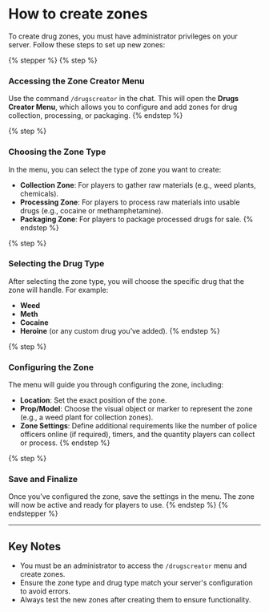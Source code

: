 # How to create zones

To create drug zones, you must have administrator privileges on your server. Follow these steps to set up new zones:

{% stepper %}
{% step %}
### **Accessing the Zone Creator Menu**

Use the command `/drugscreator` in the chat. This will open the **Drugs Creator Menu**, which allows you to configure and add zones for drug collection, processing, or packaging.
{% endstep %}

{% step %}
### **Choosing the Zone Type**

In the menu, you can select the type of zone you want to create:

* **Collection Zone**: For players to gather raw materials (e.g., weed plants, chemicals).
* **Processing Zone**: For players to process raw materials into usable drugs (e.g., cocaine or methamphetamine).
* **Packaging Zone**: For players to package processed drugs for sale.
{% endstep %}

{% step %}
### **Selecting the Drug Type**

After selecting the zone type, you will choose the specific drug that the zone will handle. For example:

* **Weed**
* **Meth**
* **Cocaine**
* **Heroine** (or any custom drug you’ve added).
{% endstep %}

{% step %}
### **Configuring the Zone**

The menu will guide you through configuring the zone, including:

* **Location**: Set the exact position of the zone.
* **Prop/Model**: Choose the visual object or marker to represent the zone (e.g., a weed plant for collection zones).
* **Zone Settings**: Define additional requirements like the number of police officers online (if required), timers, and the quantity players can collect or process.
{% endstep %}

{% step %}
### **Save and Finalize**

Once you’ve configured the zone, save the settings in the menu. The zone will now be active and ready for players to use.
{% endstep %}
{% endstepper %}

***

## **Key Notes**

* You must be an administrator to access the `/drugscreator` menu and create zones.
* Ensure the zone type and drug type match your server's configuration to avoid errors.
* Always test the new zones after creating them to ensure functionality.
